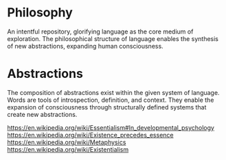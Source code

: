# Philosophy
An intentful repository, glorifying language as the core medium of exploration.
The philosophical structure of language enables the synthesis of new abstractions, expanding human consciousness.

# Abstractions
The composition of abstractions exist within the given system of language. 
Words are tools of introspection, definition, and context. They enable the expansion of consciousness through structurally defined systems that create new abstractions.

https://en.wikipedia.org/wiki/Essentialism#In_developmental_psychology
https://en.wikipedia.org/wiki/Existence_precedes_essence
https://en.wikipedia.org/wiki/Metaphysics
https://en.wikipedia.org/wiki/Existentialism
